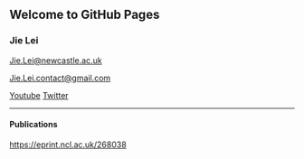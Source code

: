 ## Welcome to GitHub Pages

### Jie Lei

Jie.Lei@newcastle.ac.uk

Jie.Lei.contact@gmail.com

[Youtube](https://www.youtube.com/channel/UCbG3LTzpZPVncPePOpqxW9w0)    [Twitter](https://twitter.com/That_JieLei)

---
#### Publications
https://eprint.ncl.ac.uk/268038

